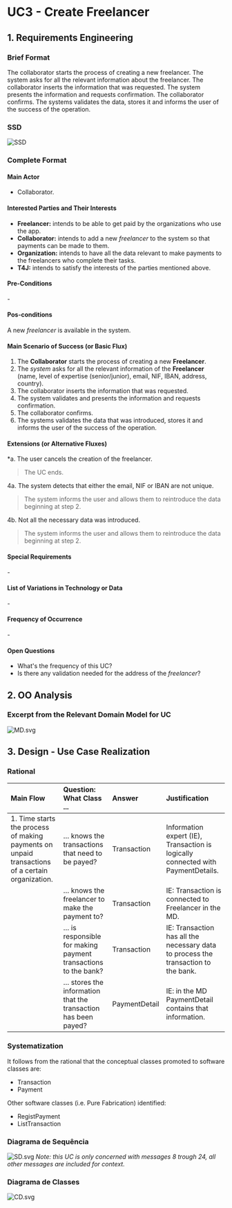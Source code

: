 # UC3 - Create Freelancer

## 1. Requirements Engineering

### Brief Format
The collaborator starts the process of creating a new freelancer. The system asks for all the relevant information about the freelancer. The collaborator inserts the information that was requested. The system presents the information and requests confirmation. The collaborator confirms. The systems validates the data, stores it and informs the user of the success of the operation.

### SSD
![SSD](SSD.svg)


### Complete Format

#### Main Actor

- Collaborator.

#### Interested Parties and Their Interests
* **Freelancer:** intends to be able to get paid by the organizations who use the app.
* **Collaborator:** intends to add a new *freelancer* to the system so that payments can be made to them.
* **Organization:** intends to have all the data relevant to make payments to the freelancers who complete their tasks.
* **T4J:** intends to satisfy the interests of the parties mentioned above.


#### Pre-Conditions
\-

#### Pos-conditions
A new *freelancer* is available in the system.

#### Main Scenario of Success (or Basic Flux)

1. The **Collaborator** starts the process of creating a new **Freelancer**.
2. The *system* asks for all the relevant information of the **Freelancer** (name, level of expertise (senior/junior), email, NIF, IBAN, address, country).
3. The collaborator inserts the information that was requested.
4. The system validates and presents the information and requests confirmation.
5. The collaborator confirms.
6. The systems validates the data that was introduced, stores it and informs the user of the success of the operation.

#### Extensions (or Alternative Fluxes)

\*a. The user cancels the creation of the freelancer.

> The UC ends.

4a. The system detects that either the email, NIF or IBAN are not unique.

> The system informs the user and allows them to reintroduce the data beginning at step 2.

4b. Not all the necessary data was introduced.

> The system informs the user and allows them to reintroduce the data beginning at step 2.

#### Special Requirements
\-

#### List of Variations in Technology or Data

\-

#### Frequency of Occurrence

\-

#### Open Questions

- What's the frequency of this UC?
- Is there any validation needed for the address of the *freelancer*?

## 2. OO Analysis

### Excerpt from the Relevant Domain Model for UC

![MD.svg](MD.svg)

## 3. Design - Use Case Realization

### Rational

| Main Flow                                                                                     | Question: What Class ...                                       | Answer          | Justification               |
|:--------------                                                                                |:----------------------                                         |:----------      |:----------------------------|
|1. Time starts the process of making payments on unpaid transactions of a certain organization.| … knows the transactions that need to be payed?                | Transaction     | Information expert (IE), Transaction is logically connected with PaymentDetails.|
|                                                                                               | … knows the freelancer to make the payment to?                 | Transaction     | IE: Transaction is connected to Freelancer in the MD. |
|                                                                                               | … is responsible for making payment transactions to the bank?  | Transaction     | IE: Transaction has all the necessary data to process the transaction to the bank. |
|                                                                                               | … stores the information that the transaction has been payed?  | PaymentDetail   | IE: in the MD PaymentDetail contains that information. |

### Systematization

It follows from the rational that the conceptual classes promoted to software classes are:

 * Transaction
 * Payment


Other software classes (i.e. Pure Fabrication) identified:

 * RegistPayment
 * ListTransaction


###	Diagrama de Sequência

![SD.svg](SD.svg)
*Note: this UC is only concerned with messages 8 trough 24, all other messages are included for context.*

###	Diagrama de Classes

![CD.svg](CD.svg)

